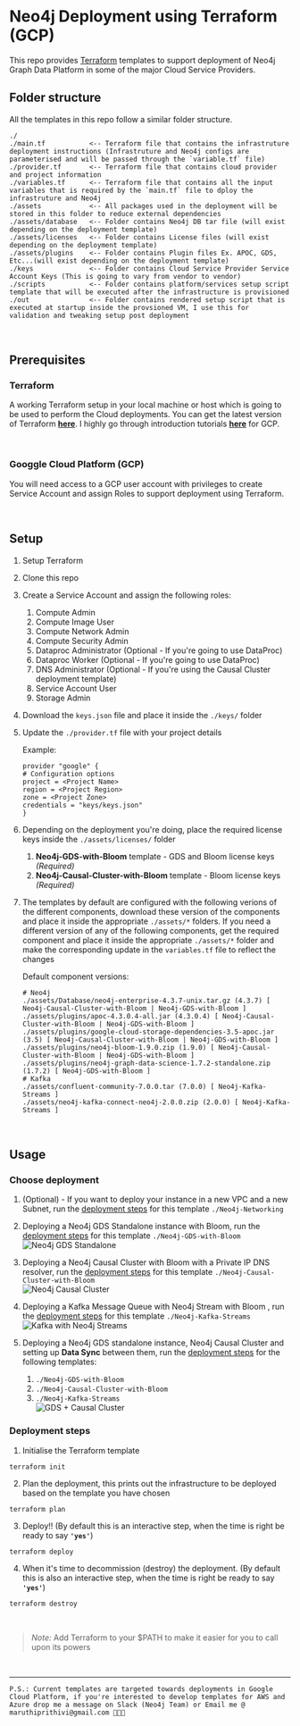 # Neo4j Deployment using Terraform (GCP)

This repo provides [Terraform](https://www.terraform.io/) templates to support deployment of Neo4j Graph Data Platform in some of the major Cloud Service Providers.

## **Folder structure**

All the templates in this repo follow a similar folder structure.

```
./
./main.tf           <-- Terraform file that contains the infrastruture deployment instructions (Infrastruture and Neo4j configs are parameterised and will be passed through the `variable.tf` file)
./provider.tf       <-- Terraform file that contains cloud provider and project information
./variables.tf      <-- Terraform file that contains all the input variables that is required by the `main.tf` file to dploy the infrastruture and Neo4j
./assets            <-- All packages used in the deployment will be stored in this folder to reduce external dependencies
./assets/database   <-- Folder contains Neo4j DB tar file (will exist depending on the deployment template)
./assets/licenses   <-- Folder contains License files (will exist depending on the deployment template)
./assets/plugins    <-- Folder contains Plugin files Ex. APOC, GDS, Etc...(will exist depending on the deployment template)
./keys              <-- Folder contains Cloud Service Provider Service Account Keys (This is going to vary from vendor to vendor)
./scripts           <-- Folder contains platform/services setup script template that will be executed after the infrastructure is provisioned
./out               <-- Folder contains rendered setup script that is executed at startup inside the provsioned VM, I use this for validation and tweaking setup post deployment
```

<br>

## **Prerequisites**

### Terraform

A working Terraform setup in your local machine or host which is going to be used to perform the Cloud deployments. You can get the latest version of Terraform [**here**](https://www.terraform.io/downloads.html). I highly go through introduction tutorials [**here**](https://learn.hashicorp.com/tutorials/terraform/infrastructure-as-code?in=terraform/gcp-get-started) for GCP.

<br>

### Googgle Cloud Platform (GCP)

You will need access to a GCP user account with privileges to create Service Account and assign Roles to support deployment using Terraform.

<br>

## **Setup**

1. Setup Terraform
2. Clone this repo
3. Create a Service Account and assign the following roles:
   1. Compute Admin
   2. Compute Image User
   3. Compute Network Admin
   4. Compute Security Admin
   5. Dataproc Administrator (Optional - If you're going to use DataProc)
   6. Dataproc Worker (Optional - If you're going to use DataProc)
   7. DNS Administrator (Optional - If you're using the Causal Cluster deployment template)
   8. Service Account User
   9. Storage Admin
4. Download the `keys.json` file and place it inside the `./keys/` folder
5. Update the `./provider.tf` file with your project details

   Example:

   ```
   provider "google" {
   # Configuration options
   project = <Project Name>
   region = <Project Region>
   zone = <Project Zone>
   credentials = "keys/keys.json"
   }
   ```

6. Depending on the deployment you're doing, place the required license keys inside the `./assets/licenses/` folder
   1. **Neo4j-GDS-with-Bloom** template - GDS and Bloom license keys _(Required)_
   2. **Neo4j-Causal-Cluster-with-Bloom** template - Bloom license keys _(Required)_
7. The templates by default are configured with the following verions of the different components, download these version of the components and place it inside the appropriate `./assets/*` folders. If you need a different version of any of the following components, get the required component and place it inside the appropriate `./assets/*` folder and make the corresponding update in the `variables.tf` file to reflect the changes

   Default component versions:

   ```
   # Neo4j
   ./assets/Database/neo4j-enterprise-4.3.7-unix.tar.gz (4.3.7) [ Neo4j-Causal-Cluster-with-Bloom | Neo4j-GDS-with-Bloom ]
   ./assets/plugins/apoc-4.3.0.4-all.jar (4.3.0.4) [ Neo4j-Causal-Cluster-with-Bloom | Neo4j-GDS-with-Bloom ]
   ./assets/plugins/google-cloud-storage-dependencies-3.5-apoc.jar (3.5) [ Neo4j-Causal-Cluster-with-Bloom | Neo4j-GDS-with-Bloom ]
   ./assets/plugins/neo4j-bloom-1.9.0.zip (1.9.0) [ Neo4j-Causal-Cluster-with-Bloom | Neo4j-GDS-with-Bloom ]
   ./assets/plugins/neo4j-graph-data-science-1.7.2-standalone.zip (1.7.2) [ Neo4j-GDS-with-Bloom ]
   # Kafka
   ./assets/confluent-community-7.0.0.tar (7.0.0) [ Neo4j-Kafka-Streams ]
   ./assets/neo4j-kafka-connect-neo4j-2.0.0.zip (2.0.0) [ Neo4j-Kafka-Streams ]
   ```

<br>

## **Usage**

### Choose deployment

1. (Optional) - If you want to deploy your instance in a new VPC and a new Subnet, run the [deployment steps](#deployment-steps) for this template `./Neo4j-Networking`
2. Deploying a Neo4j GDS Standalone instance with Bloom, run the [deployment steps](#deployment-steps) for this template `./Neo4j-GDS-with-Bloom`
   <br>
   ![Neo4j GDS Standalone](./images/gds.png)

3. Deploying a Neo4j Causal Cluster with Bloom with a Private IP DNS resolver, run the [deployment steps](#deployment-steps) for this template `./Neo4j-Causal-Cluster-with-Bloom`
   <br>
   ![Neo4j Causal Cluster](./images/causal_cluster.png)

4. Deploying a Kafka Message Queue with Neo4j Stream with Bloom , run the [deployment steps](#deployment-steps) for this template `./Neo4j-Kafka-Streams`
   <br>
   ![Kafka with Neo4j Streams](./images/kafka.png)

5. Deploying a Neo4j GDS standalone instance, Neo4j Causal Cluster and setting up **Data Sync** between them, run the [deployment steps](#deployment-steps) for the following templates:
   1. `./Neo4j-GDS-with-Bloom`
   2. `./Neo4j-Causal-Cluster-with-Bloom`
   3. `./Neo4j-Kafka-Streams`
      <br>
      ![GDS + Causal Cluster](./images/gds_causal_cluster_kafka.png)

### Deployment steps

1. Initialise the Terraform template

```
terraform init
```

2. Plan the deployment, this prints out the infrastructure to be deployed based on the template you have chosen

```
terraform plan
```

3. Deploy!! (By default this is an interactive step, when the time is right be ready to say **`'yes'`**)

```
terraform deploy
```

4. When it's time to decommission (destroy) the deployment. (By default this is also an interactive step, when the time is right be ready to say **`'yes'`**)

```
terraform destroy
```

<br>

> _Note:_ Add Terraform to your $PATH to make it easier for you to call upon its powers

<br>

---

`P.S.: Current templates are targeted towards deployments in Google Cloud Platform, if you're interested to develop templates for AWS and Azure drop me a message on Slack (Neo4j Team) or Email me @ maruthiprithivi@gmail.com 🖖🏾🙂`

